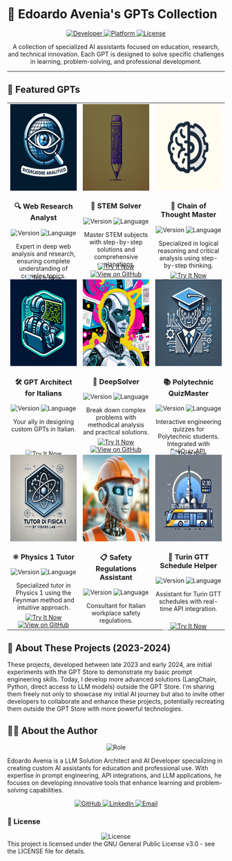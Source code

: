 # 🤖 Edoardo Avenia's GPTs Collection

<div align="center">
  <a href="https://github.com/edoardoavenia">
    <img src="https://img.shields.io/badge/LLM_Developer-Edoardo_Avenia-2ea44f?style=for-the-badge&logo=github" alt="Developer">
  </a>
  <a href="https://chat.openai.com">
    <img src="https://img.shields.io/badge/Platform-ChatGPT-74aa9c?style=for-the-badge&logo=openai" alt="Platform">
  </a>
  <a href="https://github.com/edoardoavenia/gpts-collection/blob/main/LICENSE">
    <img src="https://img.shields.io/badge/License-GPLv3-blue.svg?style=for-the-badge" alt="License">
  </a>
</div>

<div align="center">
  <p>A collection of specialized AI assistants focused on education, research, and technical innovation. Each GPT is designed to solve specific challenges in learning, problem-solving, and professional development.</p>
</div>

---

## 🌟 Featured GPTs

<div align="center">
  <table>
    <tr>
      <td align="center" width="33.33%">
        <div style="height: 400px;">
          <a href="https://chatgpt.com/g/g-IF18aGRLF-web-research-analyst">
            <img src="icons/web_research_analyst.png" width="200" height="200" alt="Web Research Analyst">
          </a>
          <br>
          <h3>🔍 Web Research Analyst</h3>
          <img src="https://img.shields.io/badge/v6.4-Latest-green?style=flat-square&logo=v" alt="Version">
          <img src="https://img.shields.io/badge/EN-language-blue?style=flat-square" alt="Language">
          <br>
          <p style="height: 60px;">Expert in deep web analysis and research, ensuring complete understanding of complex topics.</p>
          <div>
            <a href="https://chatgpt.com/g/g-IF18aGRLF-web-research-analyst">
              <img src="https://img.shields.io/badge/Try_It_Now-37a779?style=for-the-badge&logo=openai" alt="Try It Now">
            </a>
            <a href="https://github.com/edoardoavenia/web-research-analyst">
              <img src="https://img.shields.io/badge/View_on_GitHub-171515?style=for-the-badge&logo=github" alt="View on GitHub">
            </a>
          </div>
        </div>
      </td>
      <td align="center" width="33.33%">
        <div style="height: 400px;">
          <a href="https://chatgpt.com/g/g-doiE0rbTi-stem-solver-homework-exams">
            <img src="icons/stem_solver.png" width="200" height="200" alt="STEM Solver">
          </a>
          <br>
          <h3>📐 STEM Solver</h3>
          <img src="https://img.shields.io/badge/v2.1-Latest-green?style=flat-square&logo=v" alt="Version">
          <img src="https://img.shields.io/badge/EN-language-blue?style=flat-square" alt="Language">
          <br>
          <p style="height: 60px;">Master STEM subjects with step-by-step solutions and comprehensive explanations.</p>
          <div>
            <a href="https://chatgpt.com/g/g-doiE0rbTi-stem-solver-homework-exams">
              <img src="https://img.shields.io/badge/Try_It_Now-37a779?style=for-the-badge&logo=openai" alt="Try It Now">
            </a>
            <a href="https://github.com/edoardoavenia/stem-solver">
              <img src="https://img.shields.io/badge/View_on_GitHub-171515?style=for-the-badge&logo=github" alt="View on GitHub">
            </a>
          </div>
        </div>
      </td>
      <td align="center" width="33.33%">
        <div style="height: 400px;">
          <a href="https://chatgpt.com/g/g-s9B4PVDEP-chain-of-thought-master">
            <img src="icons/chain_of_thought_master.png" width="200" height="200" alt="Chain of Thought Master">
          </a>
          <br>
          <h3>🧠 Chain of Thought Master</h3>
          <img src="https://img.shields.io/badge/v2.0-Latest-green?style=flat-square&logo=v" alt="Version">
          <img src="https://img.shields.io/badge/EN-language-blue?style=flat-square" alt="Language">
          <br>
          <p style="height: 60px;">Specialized in logical reasoning and critical analysis using step-by-step thinking.</p>
          <div>
            <a href="https://chatgpt.com/g/g-s9B4PVDEP-chain-of-thought-master">
              <img src="https://img.shields.io/badge/Try_It_Now-37a779?style=for-the-badge&logo=openai" alt="Try It Now">
            </a>
            <a href="https://github.com/edoardoavenia/chain-of-thought-master">
              <img src="https://img.shields.io/badge/View_on_GitHub-171515?style=for-the-badge&logo=github" alt="View on GitHub">
            </a>
          </div>
        </div>
      </td>
    </tr>
    <tr>
      <td align="center" width="33.33%">
        <div style="height: 400px;">
          <a href="https://chatgpt.com/g/g-1o6DaFTfg-architetto-gpt-italiani">
            <img src="icons/architetto_gpt_italiani.png" width="200" height="200" alt="Architetto GPT">
          </a>
          <br>
          <h3>🛠️ GPT Architect for Italians</h3>
          <img src="https://img.shields.io/badge/v5.1-Latest-green?style=flat-square&logo=v" alt="Version">
          <img src="https://img.shields.io/badge/IT-language-red?style=flat-square" alt="Language">
          <br>
          <p style="height: 60px;">Your ally in designing custom GPTs in Italian.</p>
          <div>
            <a href="https://chatgpt.com/g/g-1o6DaFTfg-architetto-gpt-italiani">
              <img src="https://img.shields.io/badge/Try_It_Now-37a779?style=for-the-badge&logo=openai" alt="Try It Now">
            </a>
            <a href="https://github.com/edoardoavenia/architetto-gpt-italiani">
              <img src="https://img.shields.io/badge/View_on_GitHub-171515?style=for-the-badge&logo=github" alt="View on GitHub">
            </a>
          </div>
        </div>
      </td>
      <td align="center" width="33.33%">
        <div style="height: 400px;">
          <a href="https://chatgpt.com/g/g-IxaoBUuJl-deepsolver">
            <img src="icons/deep_solver.png" width="200" height="200" alt="DeepSolver">
          </a>
          <br>
          <h3>🎯 DeepSolver</h3>
          <img src="https://img.shields.io/badge/v1.0-Latest-green?style=flat-square&logo=v" alt="Version">
          <img src="https://img.shields.io/badge/EN-language-blue?style=flat-square" alt="Language">
          <br>
          <p style="height: 60px;">Break down complex problems with methodical analysis and practical solutions.</p>
          <div>
            <a href="https://chatgpt.com/g/g-IxaoBUuJl-deepsolver">
              <img src="https://img.shields.io/badge/Try_It_Now-37a779?style=for-the-badge&logo=openai" alt="Try It Now">
            </a>
            <a href="https://github.com/edoardoavenia/deep-solver">
              <img src="https://img.shields.io/badge/View_on_GitHub-171515?style=for-the-badge&logo=github" alt="View on GitHub">
            </a>
          </div>
        </div>
      </td>
      <td align="center" width="33.33%">
        <div style="height: 400px;">
          <a href="https://chatgpt.com/g/g-jP79Nb9A3-politecnico-quizmaster">
            <img src="icons/politecnico_quizmaster.png" width="200" height="200" alt="Politecnico QuizMaster">
          </a>
          <br>
          <h3>📚 Polytechnic QuizMaster</h3>
          <img src="https://img.shields.io/badge/v2.0-Latest-green?style=flat-square&logo=v" alt="Version">
          <img src="https://img.shields.io/badge/IT-language-red?style=flat-square" alt="Language">
          <br>
          <p style="height: 60px;">Interactive engineering quizzes for Polytechnic students. Integrated with PoliQuiz API.</p>
          <div>
            <a href="https://chatgpt.com/g/g-jP79Nb9A3-politecnico-quizmaster">
              <img src="https://img.shields.io/badge/Try_It_Now-37a779?style=for-the-badge&logo=openai" alt="Try It Now">
            </a>
            <a href="https://github.com/edoardoavenia/politecnico-quizmaster">
              <img src="https://img.shields.io/badge/View_on_GitHub-171515?style=for-the-badge&logo=github" alt="View on GitHub">
            </a>
          </div>
        </div>
      </td>
    </tr>
    <tr>
      <td align="center" width="33.33%">
        <div style="height: 400px;">
          <a href="https://chatgpt.com/g/g-WpdHXBDo4-tutor-di-fisica-1">
            <img src="icons/tutor_fisica_1.png" width="200" height="200" alt="Tutor di Fisica">
          </a>
          <br>
          <h3>⚛️ Physics 1 Tutor</h3>
          <img src="https://img.shields.io/badge/v3.1-Latest-green?style=flat-square&logo=v" alt="Version">
          <img src="https://img.shields.io/badge/IT-language-red?style=flat-square" alt="Language">
          <br>
          <p style="height: 60px;">Specialized tutor in Physics 1 using the Feynman method and intuitive approach.</p>
          <div>
            <a href="https://chatgpt.com/g/g-WpdHXBDo4-tutor-di-fisica-1">
              <img src="https://img.shields.io/badge/Try_It_Now-37a779?style=for-the-badge&logo=openai" alt="Try It Now">
            </a>
            <a href="https://github.com/edoardoavenia/tutor-fisica-1">
              <img src="https://img.shields.io/badge/View_on_GitHub-171515?style=for-the-badge&logo=github" alt="View on GitHub">
            </a>
          </div>
        </div>
      </td>
      <td align="center" width="33.33%">
        <div style="height: 400px;">
          <a href="https://chatgpt.com/g/g-sUMyOY8rT-assistente-normativa-sicurezza">
            <img src="icons/assistente_normativa_sicurezza.png" width="200" height="200" alt="Assistente Normativa">
          </a>
          <br>
          <h3>📋 Safety Regulations Assistant</h3>
          <img src="https://img.shields.io/badge/v1.0-Latest-green?style=flat-square&logo=v" alt="Version">
          <img src="https://img.shields.io/badge/IT-language-red?style=flat-square" alt="Language">
          <br>
          <p style="height: 60px;">Consultant for Italian workplace safety regulations.</p>
          <div>
            <a href="https://chatgpt.com/g/g-sUMyOY8rT-assistente-normativa-sicurezza">
              <img src="https://img.shields.io/badge/Try_It_Now-37a779?style=for-the-badge&logo=openai" alt="Try It Now">
            </a>
            <a href="https://github.com/edoardoavenia/assistente-normativa-sicurezza">
              <img src="https://img.shields.io/badge/View_on_GitHub-171515?style=for-the-badge&logo=github" alt="View on GitHub">
            </a>
          </div>
        </div>
      </td>
      <td align="center" width="33.33%">
        <div style="height: 400px;">
          <a href="https://chatgpt.com/g/g-4YsHW0wBz-torino-gtt-orari-helper">
            <img src="icons/gtt_helper.png" width="200" height="200" alt="GTT Helper">
          </a>
<br> <h3>🚌 Turin GTT Schedule Helper</h3>
<img src="https://img.shields.io/badge/v0.1-Beta-orange?style=flat-square&logo=v" alt="Version">
<img src="https://img.shields.io/badge/IT-language-red?style=flat-square" alt="Language">
<br>
<p style="height: 60px;">Assistant for Turin GTT schedules with real-time API integration.</p>
<div>
  <a href="https://chatgpt.com/g/g-4YsHW0wBz-torino-gtt-orari-helper">
    <img src="https://img.shields.io/badge/Try_It_Now-37a779?style=for-the-badge&logo=openai" alt="Try It Now">
  </a>
  <a href="https://github.com/edoardoavenia/torino-gtt-orari-helper">
    <img src="https://img.shields.io/badge/View_on_GitHub-171515?style=for-the-badge&logo=github" alt="View on GitHub">
  </a>
</div>
        </div>
      </td>
    </tr>
  </table>
</div>

## 📝 About These Projects (2023-2024)

These projects, developed between late 2023 and early 2024, are initial experiments with the GPT Store to demonstrate my basic prompt engineering skills. Today, I develop more advanced solutions (LangChain, Python, direct access to LLM models) outside the GPT Store. I'm sharing them freely not only to showcase my initial AI journey but also to invite other developers to collaborate and enhance these projects, potentially recreating them outside the GPT Store with more powerful technologies.

## 👨‍💻 About the Author

<div align="center">
  <img src="https://img.shields.io/badge/LLM_Solution_Architect-Edoardo_Avenia-2ea44f?style=for-the-badge" alt="Role">
</div>

Edoardo Avenia is a LLM Solution Architect and AI Developer specializing in creating custom AI assistants for education and professional use. With expertise in prompt engineering, API integrations, and LLM applications, he focuses on developing innovative tools that enhance learning and problem-solving capabilities.
<br>
<div align="center">
  <a href="https://github.com/edoardoavenia">
    <img src="https://img.shields.io/badge/GitHub-100000?style=for-the-badge&logo=github&logoColor=white" alt="GitHub">
  </a>
  <a href="https://www.linkedin.com/in/edoardoavenia/">
    <img src="https://img.shields.io/badge/LinkedIn-0077B5?style=for-the-badge&logo=linkedin&logoColor=white" alt="LinkedIn">
  </a>
  <a href="mailto:edoardoavenia99@gmail.com">
    <img src="https://img.shields.io/badge/Email-D14836?style=for-the-badge&logo=gmail&logoColor=white" alt="Email">
  </a>
</div>

### 📄 License
<div align="center">
  <img src="https://img.shields.io/badge/License-GPLv3-blue.svg?style=for-the-badge" alt="License">
</div>
This project is licensed under the GNU General Public License v3.0 - see the LICENSE file for details.<br><br>